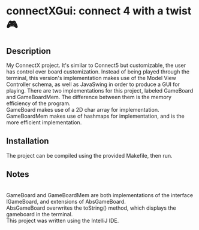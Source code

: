 # connectXGui: connect 4 with a twist  🎮 
<h2>Description</h2>
My ConnectX project. It's similar to Connect5 but customizable, the user has control over board customization. Instead of being played through the terminal, this version's implementation makes use of the Model View Controller schema, as well as JavaSwing in order to produce a GUI for playing. There are two implementations for this project, labeled GameBoard and GameBoardMem. The difference between them is the memory efficiency of the program.
<br>
GameBoard makes use of a 2D char array for implementation.
<br>
GameBoardMem makes use of hashmaps for implementation, and is the more efficient implementation.
<br>

<h2>Installation</h2>
The project can be compiled using the provided Makefile, then run.
<br>
<h2>Notes</h2>
<br>
GameBoard and GameBoardMem are both implementations of the interface IGameBoard, and extensions of AbsGameBoard. 
<br>
AbsGameBoard overwrites the toString() method, which displays the gameboard in the terminal.
<br>
This project was written using the IntelliJ IDE.
<br>
